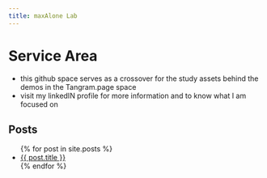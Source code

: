```yaml
---
title: maxAlone Lab
---
```


# Service Area
* this github space serves as a crossover for the study assets behind the demos in the Tangram.page space
* visit my linkedIN profile for more information and to know what I am focused on

## Posts
<ul>
  {% for post in site.posts %}
    <li>
      <a href="{{ post.url }}">{{ post.title }}</a>
    </li>
  {% endfor %}
</ul>